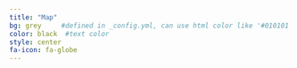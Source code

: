 ```yaml
---
title: "Map"
bg: grey     #defined in _config.yml, can use html color like '#010101'
color: black  #text color
style: center
fa-icon: fa-globe
---
```


 <div id="map" style="height: 400px"></div>

<script>
			var map = L.map('map').setView([46, -0.24], 4);

		L.tileLayer('https://{s}.tiles.mapbox.com/v3/{id}/{z}/{x}/{y}.png', {
			maxZoom: 18,
			attribution: 'Map data &copy; <a href="http://openstreetmap.org">OpenStreetMap</a> contributors, ' +
				'<a href="http://creativecommons.org/licenses/by-sa/2.0/">CC-BY-SA</a>, ' +
				'Imagery © <a href="http://mapbox.com">Mapbox</a>',
			id: 'examples.map-i875mjb7'
		}).addTo(map);


		L.marker([51.9748032,5.6693572]).addTo(map)
			.bindPopup("<b>Wageningen!</b><br />That's where I live now");

		L.marker([44.771383,4.7217286]).addTo(map)
			.bindPopup("<b>Rompon!</b><br />That's where I grew up");



		var popup = L.popup();

		function onMapClick(e) {
			popup
				.setLatLng(e.latlng)
				.setContent("You clicked the map at " + e.latlng.toString())
				.openOn(map);
		}

		map.on('click', onMapClick);

</script>